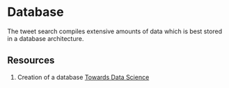 # Database

The tweet search compiles extensive amounts of data which is best stored in a database architecture.

## Resources

1. Creation of a database [Towards Data Science](https://towardsdatascience.com/how-to-build-a-database-using-python-f4b62a19d190)
